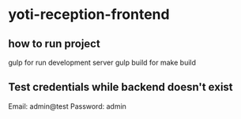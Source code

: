 # yoti-reception-frontend
## how to run project
gulp for run development server
gulp build for make build

## Test credentials while backend doesn't exist
Email: admin@test
Password: admin
